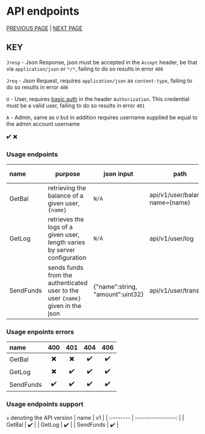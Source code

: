 # API endpoints
[PREVIOUS PAGE](endpoints.md) | [NEXT PAGE](../existing_services.md)

## KEY
`Jresp` - Json Response, json must be accepted in the `Accept` header, be that via `application/json` or `*/*`, failing to do so results in error `406`

`Jreq` - Json Request, requires `application/json` as `content-type`, failing to do so results in error `406`

`U` - User, requires [basic auth](https://en.wikipedia.org/wiki/Basic_access_authentication) in the header `Authorization`. This credential must be a valid user, failing to do so results in error `401`

`A` - Admin, same as `U` but in addition requires username supplied be equal to the admin account username

:heavy_check_mark:
:heavy_multiplication_x:

### Usage endpoints
| name      | purpose                                                                        | json input                       | path                            | HTTP Method |  return type   |                  return value                  |       Jresp        |           Jreq           |            A             |            U             |
| :-------- | ------------------------------------------------------------------------------ | -------------------------------- | ------------------------------- | :---------: | :------------: | :--------------------------------------------: | :----------------: | :----------------------: | :----------------------: | :----------------------: |
| GetBal    | retrieving the balance of a given user, `{name}`                               | `N/A`                            | api/v1/user/balance?name={name} |    `GET`    |     uint32     |               the user's balance               | :heavy_check_mark: | :heavy_multiplication_x: | :heavy_multiplication_x: | :heavy_multiplication_x: |
| GetLog    | retrieves the logs of a given user, length varies by server configuration      | `N/A`                            | api/v1/user/log                 |    `GET`    | array of jsons | [{"to":string, "amount":uint32, "time":int64}] | :heavy_check_mark: | :heavy_multiplication_x: | :heavy_multiplication_x: |    :heavy_check_mark:    |
| SendFunds | sends funds from the authenticated user to the user `{name}` given in the json | {"name":string, "amount":uint32} | api/v1/user/transfer            |   `POST`    |     `N/A`      |                     `N/A`                      | :heavy_check_mark: |    :heavy_check_mark:    | :heavy_multiplication_x: |    :heavy_check_mark:    |

### Usage enpoints errors
| name      |           400            |           401            |        404         |        406         |
| :-------- | :----------------------: | :----------------------: | :----------------: | :----------------: |
| GetBal    | :heavy_multiplication_x: | :heavy_multiplication_x: | :heavy_check_mark: | :heavy_check_mark: |
| GetLog    | :heavy_multiplication_x: |    :heavy_check_mark:    | :heavy_check_mark: | :heavy_check_mark: |
| SendFunds |    :heavy_check_mark:    |    :heavy_check_mark:    | :heavy_check_mark: | :heavy_check_mark: |

### Usage endpoints support
`v` denoting the API version
| name      |         v1         |
| :-------- | :----------------: |
| GetBal    | :heavy_check_mark: |
| GetLog    | :heavy_check_mark: |
| SendFunds | :heavy_check_mark: |
